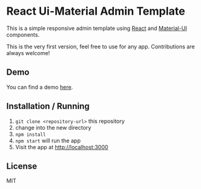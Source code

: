 React Ui-Material Admin Template
================================

This is a simple responsive admin template using [React](https://facebook.github.io/react/) and [Material-UI](http://www.material-ui.com/) components.

This is the very first version, feel free to use for any app. Contributions are always welcome!

Demo
----

You can find a demo [here](http://rafaelhz.github.io/react-material-admin-template).


Installation / Running
----------------------

1. `git clone <repository-url>` this repository
2. change into the new directory
3. `npm install`
4. `npm start` will run the app
5. Visit the app at [http://localhost:3000](http://localhost:3000)


License
-------
MIT
